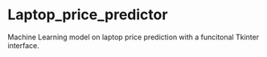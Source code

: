 # Laptop_price_predictor
Machine Learning model on laptop price prediction with a funcitonal Tkinter interface. 
